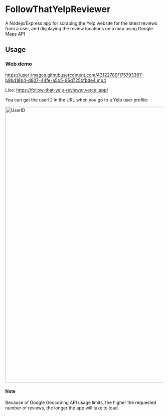 # FollowThatYelpReviewer
A Nodejs/Express app for scraping the Yelp website for the latest reviews from a user, and displaying the review locations on a map using Google Maps API

Usage
-----

### Web demo

https://user-images.githubusercontent.com/43122789/175793367-b9bd18b4-d807-44fe-a5b5-95d725bfbde4.mp4

Live: <https://follow-that-yelp-reviewer.vercel.app/>

You can get the userID in the URL when you go to a Yelp user profile:

<img width="878" alt="UserID" src="https://user-images.githubusercontent.com/43122789/175792797-b96adfd5-5abd-49ee-bfc9-2d8106effbb5.png">

#### Note

Because of Google Geocoding API usage limits, the higher the requested number of reviews, the longer the app will take to load.

